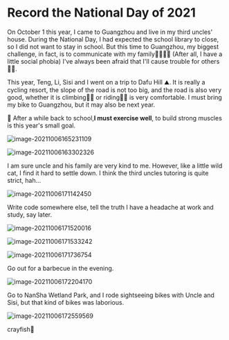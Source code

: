 # Record the National Day of 2021

On October 1 this year, I came to Guangzhou and live in my third uncles' house. During the National Day, I had expected the school library to close, so I did not want to stay in school. But this time to Guangzhou, my biggest challenge, in fact, is to communicate with my family👨‍👩‍👧‍👦 (After all, I have a little social phobia) I've always been afraid that I'll cause trouble for others🙍‍♂️.

This year, Teng, Li, Sisi and I went on a trip to Dafu Hill ⛰️. It is really a cycling resort, the slope of the road is not too big, and the road is also very good, whether it is climbing🧗‍♂️ or riding🚴‍♀️ is very comfortable. I must bring my bike to Guangzhou, but it may also be next year.

📝 After a while back to school,**I must exercise well**, to build strong muscles is this year's small goal. 

![image-20211006165231109](https://vichien-public.oss-cn-guangzhou.aliyuncs.com/typora/image-20211006165231109.png)

![image-20211006163302326](https://vichien-public.oss-cn-guangzhou.aliyuncs.com/typora/image-20211006163302326.png)

I am sure uncle and his family are very kind to me. However, like a little wild cat, I find it hard to settle down. I think the third uncles tutoring is quite strict, hah... 

![image-20211006171142450](https://vichien-public.oss-cn-guangzhou.aliyuncs.com/typora/image-20211006171142450.png)

Write code somewhere else, tell the truth I have a headache at work and study, say later.

![image-20211006171520016](https://vichien-public.oss-cn-guangzhou.aliyuncs.com/typora/image-20211006171520016.png)

![image-20211006171533242](https://vichien-public.oss-cn-guangzhou.aliyuncs.com/typora/image-20211006171533242.png)

![image-20211006171736754](https://vichien-public.oss-cn-guangzhou.aliyuncs.com/typora/image-20211006171736754.png)

Go out for a barbecue in the evening. 

![image-20211006172204170](https://vichien-public.oss-cn-guangzhou.aliyuncs.com/typora/image-20211006172204170.png)

Go to NanSha Wetland Park, and I rode sightseeing bikes with Uncle and Sisi, but that kind of bikes was laborious.

![image-20211006172559569](https://vichien-public.oss-cn-guangzhou.aliyuncs.com/typora/image-20211006172559569.png)

crayfish🦞


